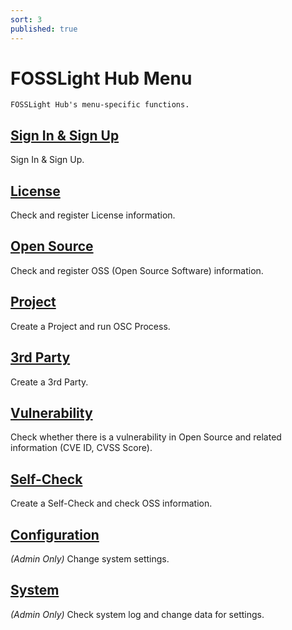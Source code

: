 ```yaml
---
sort: 3
published: true
---
```

# FOSSLight Hub Menu

```note
FOSSLight Hub's menu-specific functions.
```
## [Sign In & Sign Up](1_sign.md)
Sign In & Sign Up.

## [License](2_license.md)
Check and register License information.

## [Open Source](3_oss.md)
Check and register OSS (Open Source Software) information.

## [Project](4_project.md)
Create a Project and run OSC Process.

## [3rd Party](5_third-party.md)
Create a 3rd Party.

## [Vulnerability](7_vulnerability.md)
Check whether there is a vulnerability in Open Source and related information (CVE ID, CVSS Score).

## [Self-Check](6_self-check.md)
Create a Self-Check and check OSS information.

## [Configuration](8_configuration.md)
*(Admin Only)* Change system settings.

## [System](9_system.md)
*(Admin Only)* Check system log and change data for settings.